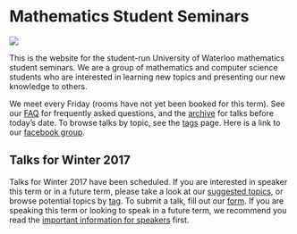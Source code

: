 # Mathematics Student Seminars

![](/seminar/seminar.png)

This is the website for the student-run University of Waterloo mathematics
student seminars. We are a group of mathematics and computer science students
who are interested in learning new topics and presenting our new knowledge to
others.

We meet every Friday (rooms have not yet been booked for this term). See our
[FAQ](/seminar/faq) for frequently asked questions, and the
[archive](/seminar/archive) for talks before today’s date. To browse talks by
topic, see the [tags](/seminar/tags) page. Here is a link to our [facebook
group](https://www.facebook.com/groups/334849026859566/).

## Talks for Winter 2017

Talks for Winter 2017 have been scheduled. If you are interested in speaker
this term or in a future term, please take a look at our [suggested
topics](/seminar/potential-topics), or browse potential topics by
[tag](/seminar/tags). To submit a talk, fill out our
[form](/seminar/submit-talk). If you are speaking this term or looking to speak
in a future term, we recommend you read the [important information for
speakers](/seminar/important-information) first.
